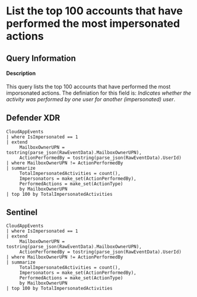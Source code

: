 # List the top 100 accounts that have performed the most impersonated actions

## Query Information

#### Description
This query lists the top 100 accounts that have performed the most imporsonated actions. The definiation for this field is: *Indicates whether the activity was performed by one user for another (impersonated) user*.

## Defender XDR
```KQL
CloudAppEvents
| where IsImpersonated == 1
| extend
     MailboxOwnerUPN = tostring(parse_json(RawEventData).MailboxOwnerUPN),
     ActionPerformedBy = tostring(parse_json(RawEventData).UserId)
| where MailboxOwnerUPN != ActionPerformedBy
| summarize
     TotalImpersonatedActivities = count(),
     Impersonators = make_set(ActionPerformedBy),
     PerformedActions = make_set(ActionType)
     by MailboxOwnerUPN
| top 100 by TotalImpersonatedActivities
```
## Sentinel
```KQL
CloudAppEvents
| where IsImpersonated == 1
| extend
     MailboxOwnerUPN = tostring(parse_json(RawEventData).MailboxOwnerUPN),
     ActionPerformedBy = tostring(parse_json(RawEventData).UserId)
| where MailboxOwnerUPN != ActionPerformedBy
| summarize
     TotalImpersonatedActivities = count(),
     Impersonators = make_set(ActionPerformedBy),
     PerformedActions = make_set(ActionType)
     by MailboxOwnerUPN
| top 100 by TotalImpersonatedActivities
```